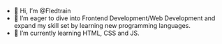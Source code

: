 - 👋 Hi, I’m @Fledtrain
- 👀 I’m eager to dive into Frontend Development/Web Development and expand my skill set by learning new programming languages.
- 🌱 I’m currently learning HTML, CSS and JS.



<!---
Fledtrain/Fledtrain is a ✨ special ✨ repository because its `README.md` (this file) appears on your GitHub profile.
You can click the Preview link to take a look at your changes.
--->

